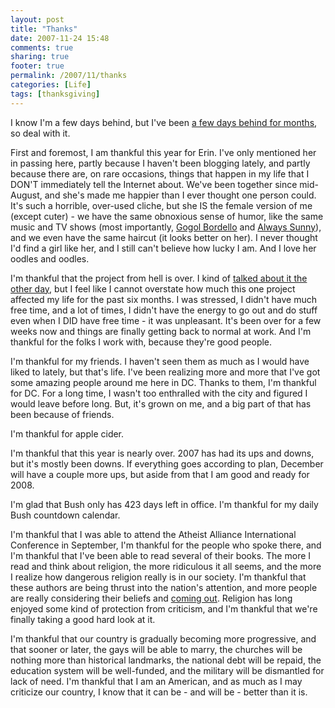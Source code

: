 ```yaml
---
layout: post
title: "Thanks"
date: 2007-11-24 15:48
comments: true
sharing: true
footer: true
permalink: /2007/11/thanks
categories: [Life]
tags: [thanksgiving]
---
```

I know I'm a few days behind, but I've been <a href="http://www.brockli.com/archives/2007/11/back_in_the_saddle.php">a few days behind for months</a>, so deal with it.

First and foremost, I am thankful this year for Erin.  I've only mentioned her in passing here, partly because I haven't been blogging lately, and partly because there are, on rare occasions, things that happen in my life that I DON'T immediately tell the Internet about.  We've been together since mid-August, and she's made me happier than I ever thought one person could.  It's such a horrible, over-used cliche, but she IS the female version of me (except cuter) - we have the same obnoxious sense of humor, like the same music and TV shows (most importantly, <a href="http://www.gogolbordello.com/">Gogol Bordello</a> and <a href="http://www.fxnetworks.com/shows/originals/sunny/">Always Sunny</a>), and we even have the same haircut (it looks better on her).  I never thought I'd find a girl like her, and I still can't believe how lucky I am.  And I love her oodles and oodles.

I'm thankful that the project from hell is over.  I kind of <a href="http://www.brockli.com/archives/2007/11/back_in_the_saddle.php">talked about it the other day</a>, but I feel like I cannot overstate how much this one project affected my life for the past six months.  I was stressed, I didn't have much free time, and a lot of times, I didn't have the energy to go out and do stuff even when I DID have free time - it was unpleasant.  It's been over for a few weeks now and things are finally getting back to normal at work.  And I'm thankful for the folks I work with, because they're good people.

I'm thankful for my friends.  I haven't seen them as much as I would have liked to lately, but that's life.  I've been realizing more and more that I've got some amazing people around me here in DC.  Thanks to them, I'm thankful for DC.  For a long time, I wasn't too enthralled with the city and figured I would leave before long.  But, it's grown on me, and a big part of that has been because of friends.

I'm thankful for apple cider.

I'm thankful that this year is nearly over.  2007 has had its ups and downs, but it's mostly been downs.  If everything goes according to plan, December will have a couple more ups, but aside from that I am good and ready for 2008.

I'm glad that Bush only has 423 days left in office.  I'm thankful for my daily Bush countdown calendar.

I'm thankful that I was able to attend the Atheist Alliance International Conference in September, I'm thankful for the people who spoke there, and I'm thankful that I've been able to read several of their books.  The more I read and think about religion, the more ridiculous it all seems, and the more I realize how dangerous religion really is in our society.  I'm thankful that these authors are being thrust into the nation's attention, and more people are really considering their beliefs and <a href="http://outcampaign.org/">coming out</a>.  Religion has long enjoyed some kind of protection from criticism, and I'm thankful that we're finally taking a good hard look at it.

I'm thankful that our country is gradually becoming more progressive, and that sooner or later, the gays will be able to marry, the churches will be nothing more than historical landmarks, the national debt will be repaid, the education system will be well-funded, and the military will be dismantled for lack of need.  I'm thankful that I am an American, and as much as I may criticize our country, I know that it can be - and will be - better than it is.
